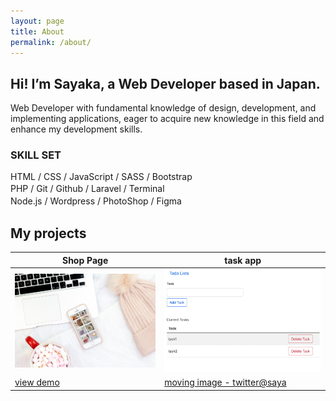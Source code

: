 ```yaml
---
layout: page
title: About
permalink: /about/
---
```


## Hi! I’m Sayaka, a Web Developer based in Japan.

Web Developer with fundamental knowledge of design, development, and implementing applications, eager to acquire new knowledge in this field and enhance my development skills.

### SKILL SET

HTML / CSS / JavaScript / SASS / Bootstrap   
PHP / Git / Github / Laravel / Terminal　   
Node.js / Wordpress / PhotoShop / Figma　　   


## My projects

|  Shop Page  |  task app  |
| ---- | ---- |
|  <img src="/image/Top-down-view-of-iPhone-6.jpg" width="430px">   |  <img src="/image/portfolio2.png" width="430px">   |
|  [view demo](https://dm1.caramelcustard.net/)  |  [moving image - twitter@saya](https://twitter.com/fujisawa_sayaka/status/1410798040206643210)  |



